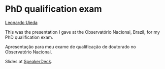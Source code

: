 # PhD qualification exam

[Leonardo Uieda](http://www.leouieda.com)

This was the presentation I gave at the Observatório Nacional, Brazil, 
for my PhD qualification exam.

Apresentação para meu exame de qualificação de doutorado no Observatório Nacional.

Slides at [SpeakerDeck](https://speakerdeck.com/leouieda/modelagem-gravimetrica-em-coordenadas-esfericas).

